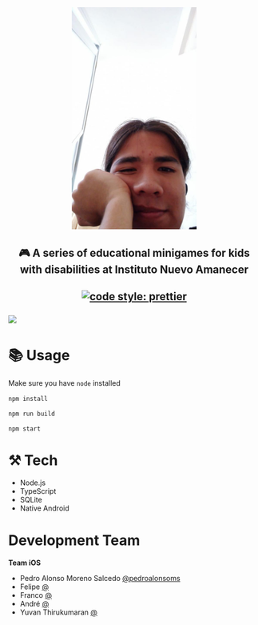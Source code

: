 <p align="center">
    <img src="icon.jpg" width="250px">
</p>

<h2 align="center"> 
    🎮 A series of educational minigames for kids with disabilities at Instituto Nuevo Amanecer
<h2>

<p align="center">
    <a href="https://github.com/prettier/prettier">
        <img alt="code style: prettier" src="https://img.shields.io/badge/code_style-prettier-ff69b4.svg?style=flat-square">
    </a>
</p>

![](demo.jpg)

# 📚 Usage

Make sure you have `node` installed

```console
npm install
```

```console
npm run build
```

```console
npm start
```

# ⚒️ Tech

- Node.js
- TypeScript
- SQLite
- Native Android

# Development Team

**Team iOS**

- Pedro Alonso Moreno Salcedo [@pedroalonsoms](https://github.com/pedroalonsoms)
- Felipe [@](https://github.com/)
- Franco [@](https://github.com/)
- André [@](https://github.com/)
- Yuvan Thirukumaran [@](https://github.com/YuvanTec)

